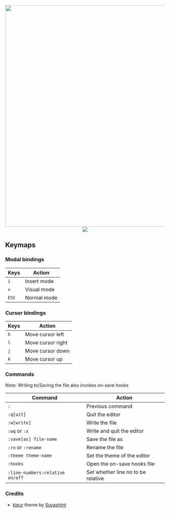 <div align="center">
    <img src="https://github.com/blankRiot96/editor/assets/77634274/d087fa6e-7225-45f9-b100-53df78a3000f" width=700>
    <img src="https://github.com/blankRiot96/editor/assets/77634274/b3e62314-2eb1-4ef9-860f-cfb640cd2b0c">
</div>

## Keymaps

### Modal bindings

| Keys  | Action      |
| ----- | ----------- |
| `i`   | Insert mode |
| `v`   | Visual mode |
| `ESC` | Normal mode |

### Cursor bindings

 <!-- TODO: Continue this :) -->

| Keys | Action            |
| ---- | ----------------- |
| `h`  | Move cursor left  |
| `l`  | Move cursor right |
| `j`  | Move cursor down  |
| `k`  | Move cursor up    |

### Commands

Note: Writing to/Saving the file also invokes on-save hooks

| Command                         | Action                             |
| ------------------------------- | ---------------------------------- |
| `:`                             | Previous command                   |
| `:q[uit]`                       | Quit the editor                    |
| `:w[write]`                     | Write the file                     |
| `:wq` or `:x`                   | Write and quit the editor          |
| `:save[as] file-name`           | Save the file as                   |
| `:rn` or `:rename`              | Rename the file                    |
| `:theme theme-name`             | Set the theme of the editor        |
| `:hooks`                        | Open the on-save hooks file        |
| `:line-numbers:relative on/off` | Set whether line no to be relative |

### Credits

- [kleur](https://github.com/Suyashtnt/kleur) theme by [Suyashtnt](https://github.com/Suyashtnt/)
